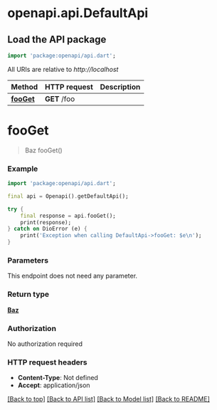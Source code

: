 # openapi.api.DefaultApi

## Load the API package
```dart
import 'package:openapi/api.dart';
```

All URIs are relative to *http://localhost*

Method | HTTP request | Description
------------- | ------------- | -------------
[**fooGet**](DefaultApi.md#fooget) | **GET** /foo | 


# **fooGet**
> Baz fooGet()



### Example
```dart
import 'package:openapi/api.dart';

final api = Openapi().getDefaultApi();

try {
    final response = api.fooGet();
    print(response);
} catch on DioError (e) {
    print('Exception when calling DefaultApi->fooGet: $e\n');
}
```

### Parameters
This endpoint does not need any parameter.

### Return type

[**Baz**](Baz.md)

### Authorization

No authorization required

### HTTP request headers

 - **Content-Type**: Not defined
 - **Accept**: application/json

[[Back to top]](#) [[Back to API list]](../README.md#documentation-for-api-endpoints) [[Back to Model list]](../README.md#documentation-for-models) [[Back to README]](../README.md)

